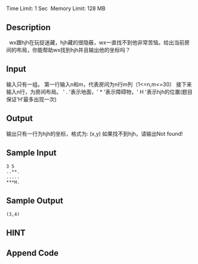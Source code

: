 # 
Time Limit: 1 Sec  Memory Limit: 128 MB


## Description
  wx跟hjh在玩捉迷藏，hjh藏的很隐蔽，wx一直找不到他非常苦恼。给出当前房间的布局，你能帮助wx找到hjh并且输出他的坐标吗？

## Input
输入只有一组。
第一行输入n和m，代表房间为n行m列（1<=n,m<=30）
接下来输入n行，为房间布局。
' . '表示地面，' * '表示障碍物，' H '表示hjh的位置(题目保证‘H’最多出现一次)


## Output
输出只有一行为hjh的坐标，格式为: (x,y)
如果找不到hjh，请输出Not found!


## Sample Input
```
3 5
..**.
.....
***H.
```
## Sample Output
```
(3,4)
```

## HINT


## Append Code
